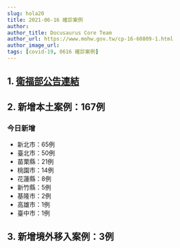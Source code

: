 ```yaml
---
slug: hola20
title: 2021-06-16 確診案例
author: 
author_title: Docusaurus Core Team
author_url: https://www.mohw.gov.tw/cp-16-60809-1.html
author_image_url: 
tags: [covid-19, 0616 確診案例]
---
```


## 1. [衛福部公告連結](https://www.cdc.gov.tw/Bulletin/Detail/-bdXbaKzQLCvX8s69vQWQA?typeid=9)

## 2. 新增本土案例：167例

### 今日新增
* 新北市：65例
* 臺北市：50例
* 苗栗縣：21例
* 桃園市：14例
* 花蓮縣：8例
* 新竹縣：5例
* 基隆市：2例
* 高雄市：1例
* 臺中市：1例

## 3. 新增境外移入案例：3例
